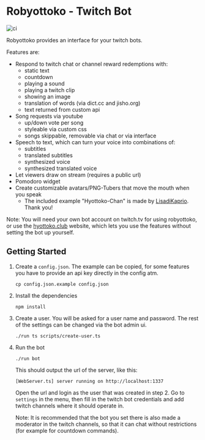 # Robyottoko - Twitch Bot

![ci](https://github.com/Zutatensuppe/robyottoko/actions/workflows/ci.yaml/badge.svg)

Robyottoko provides an interface for your twitch bots.

Features are:
- Respond to twitch chat or channel reward redemptions with:
  - static text
  - countdown
  - playing a sound
  - playing a twitch clip
  - showing an image
  - translation of words (via dict.cc and jisho.org)
  - text returned from custom api
- Song requests via youtube
  - up/down vote per song
  - styleable via custom css
  - songs skippable, removable via chat or via interface
- Speech to text, which can turn your voice into combinations of:
  - subtitles
  - translated subtitles
  - synthesized voice
  - synthesized translated voice
- Let viewers draw on stream (requires a public url)
- Pomodoro widget
- Create customizable avatars/PNG-Tubers that move the mouth when you speak
  - The included example "Hyottoko-Chan" is made by [LisadiKaprio](https://www.artstation.com/lisadikaprio). Thank you!

Note: You will need your own bot account on twitch.tv for using
robyottoko, or use the [hyottoko.club](https://hyottoko.club) website,
which lets you use the features without setting the bot up yourself.

## Getting Started

1. Create a `config.json`. The example can be copied, for some
features you have to provide an api key directly in the config atm.

    ```
    cp config.json.example config.json
    ```

2. Install the dependencies

    ```
    npm install
    ```

3. Create a user. You will be asked for a user name and password.
The rest of the settings can be changed via the bot admin ui.

    ```
    ./run ts scripts/create-user.ts
    ```

4. Run the bot

    ```
    ./run bot
    ```

    This should output the url of the server, like this:
    ```
    [WebServer.ts] server running on http://localhost:1337
    ```

    Open the url and login as the user that was created in step 2.
    Go to `settings` in the menu, then fill in the twitch bot credentials and add twitch channels where it should operate in.

    Note: It is recommended that the bot you set there is also made a
    moderator in the twitch channels, so that it can chat without
    restrictions (for example for countdown commands).
